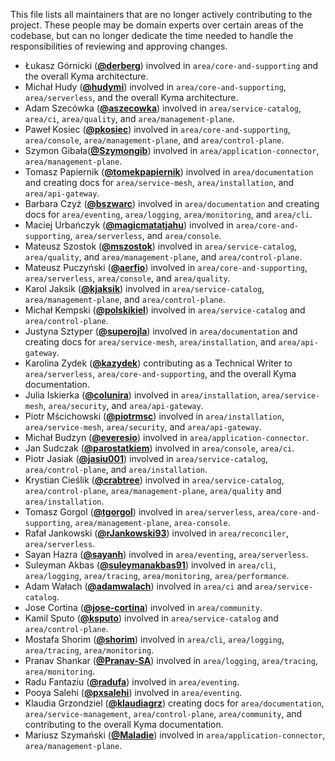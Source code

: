 This file lists all maintainers that are no longer actively contributing to the project. These people may be domain experts over certain areas of the codebase, but can no longer dedicate the time needed to handle the responsibilities of reviewing and approving changes.

* Łukasz Górnicki (**[@derberg](https://github.com/derberg)**) involved in `area/core-and-supporting` and the overall Kyma architecture.
* Michał Hudy (**[@hudymi](https://github.com/hudymi)**) involved in `area/core-and-supporting`, `area/serverless`, and the overall Kyma architecture.
* Adam Szecówka (**[@aszecowka](https://github.com/aszecowka)**) involved in `area/service-catalog`, `area/ci`, `area/quality`, and `area/management-plane`.
* Paweł Kosiec (**[@pkosiec](https://github.com/pkosiec)**) involved in `area/core-and-supporting`, `area/console`, `area/management-plane`, and `area/control-plane`.
* Szymon Gibała(**[@Szymongib](https://github.com/Szymongib)**) involved in `area/application-connector`, `area/management-plane`.
* Tomasz Papiernik (**[@tomekpapiernik](https://github.com/tomekpapiernik)**) involved in `area/documentation` and creating docs for `area/service-mesh`, `area/installation`, and `area/api-gateway`.
* Barbara Czyż (**[@bszwarc](https://github.com/bszwarc)**) involved in `area/documentation` and creating docs for `area/eventing`, `area/logging`, `area/monitoring`, and `area/cli`.
* Maciej Urbańczyk (**[@magicmatatjahu](https://github.com/magicmatatjahu)**) involved in `area/core-and-supporting`, `area/serverless`, and `area/console`.
* Mateusz Szostok (**[@mszostok](https://github.com/mszostok)**) involved in `area/service-catalog`, `area/quality`, and `area/management-plane`, and `area/control-plane`.
* Mateusz Puczyński (**[@aerfio](https://github.com/aerfio)**) involved in `area/core-and-supporting`, `area/serverless`, `area/console`, and `area/quality`.
* Karol Jaksik (**[@kjaksik](https://github.com/kjaksik)**) involved in `area/service-catalog`, `area/management-plane`, and `area/control-plane`.
* Michał Kempski (**[@polskikiel](https://github.com/polskikiel)**) involved in `area/service-catalog` and `area/control-plane`.
* Justyna Sztyper (**[@superojla](https://github.com/superojla)**) involved in `area/documentation` and creating docs for `area/service-mesh`, `area/installation`, and `area/api-gateway`.
* Karolina Zydek (**[@kazydek](https://github.com/kazydek)**) contributing as a Technical Writer to `area/serverless`, `area/core-and-supporting`, and the overall Kyma documentation.
* Julia Iskierka (**[@colunira](https://github.com/colunira)**) involved in `area/installation`, `area/service-mesh`, `area/security`, and `area/api-gateway`.
* Piotr Mścichowski (**[@piotrmsc](https://github.com/piotrmsc)**) involved in `area/installation`, `area/service-mesh`, `area/security`, and `area/api-gateway`.
* Michał Budzyn (**[@everesio](https://github.com/everesio)**) involved in `area/application-connector`.
* Jan Sudczak (**[@parostatkiem](https://github.com/parostatkiem)**) involved in `area/console`, `area/ci`.
* Piotr Jasiak (**[@jasiu001](https://github.com/jasiu001)**) involved in `area/service-catalog`,  `area/control-plane`, and `area/installation`.
* Krystian Cieślik (**[@crabtree](https://github.com/crabtree)**) involved in `area/service-catalog`,  `area/control-plane`, `area/management-plane`, `area/quality` and `area/installation`.
* Tomasz Gorgol (**[@tgorgol](https://github.com/tgorgol)**) involved in `area/serverless`, `area/core-and-supporting`, `area/management-plane`, `area-console`.
* Rafał Jankowski (**[@rJankowski93](https://github.com/rJankowski93)**) involved in `area/reconciler`, `area/serverless`.
* Sayan Hazra (**[@sayanh](https://github.com/sayanh)**) involved in `area/eventing`, `area/serverless`.
* Suleyman Akbas (**[@suleymanakbas91](https://github.com/suleymanakbas91)**) involved in `area/cli`, `area/logging`, `area/tracing`, `area/monitoring`, `area/performance`.
* Adam Wałach (**[@adamwalach](https://github.com/adamwalach)**) involved in `area/ci` and `area/service-catalog`.
* Jose Cortina (**[@jose-cortina](https://github.com/jose-cortina)**) involved in `area/community`.
* Kamil Sputo (**[@ksputo](https://github.com/ksputo)**) involved in `area/service-catalog` and  `area/control-plane`.
* Mostafa Shorim (**[@shorim](https://github.com/shorim)**) involved in `area/cli`, `area/logging`, `area/tracing`, `area/monitoring`.
* Pranav Shankar (**[@Pranav-SA](https://github.com/Pranav-SA)**) involved in `area/logging`, `area/tracing`, `area/monitoring`.
* Radu Fantaziu (**[@radufa](https://github.com/radufa)**) involved in `area/eventing`.
* Pooya Salehi (**[@pxsalehi](https://github.com/pxsalehi)**) involved in `area/eventing`.
* Klaudia Grzondziel (**[@klaudiagrz](https://github.com/klaudiagrz)**) creating docs for `area/documentation`, `area/service-management`, `area/control-plane`, `area/community`, and contributing to the overall Kyma documentation.
* Mariusz Szymański (**[@Maladie](https://github.com/Maladie)**) involved in `area/application-connector`, `area/management-plane`.
